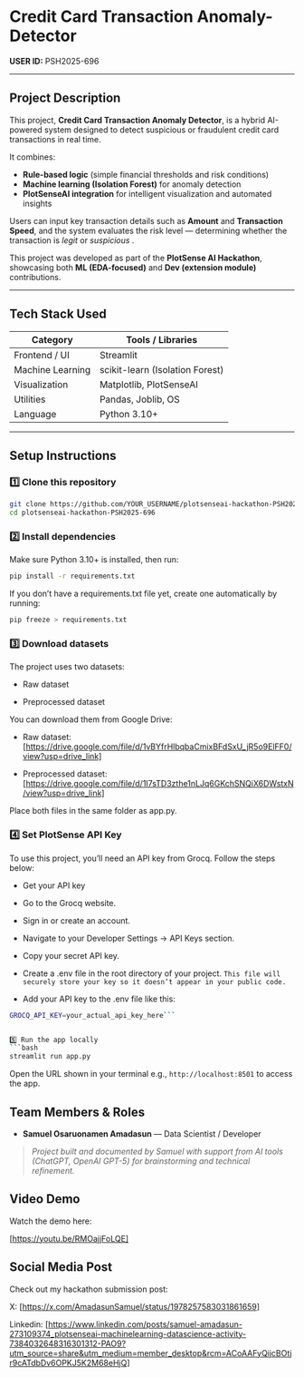 # Credit Card Transaction Anomaly-Detector

**USER ID:** PSH2025-696

---

## Project Description
This project, **Credit Card Transaction Anomaly Detector**, is a hybrid AI-powered system designed to detect suspicious or fraudulent credit card transactions in real time.

It combines:
- **Rule-based logic** (simple financial thresholds and risk conditions)
- **Machine learning (Isolation Forest)** for anomaly detection
- **PlotSenseAI integration** for intelligent visualization and automated insights

Users can input key transaction details such as **Amount** and **Transaction Speed**, and the system evaluates the risk level — determining whether the transaction is *legit* or *suspicious* .  

This project was developed as part of the **PlotSense AI Hackathon**, showcasing both **ML (EDA-focused)** and **Dev (extension module)** contributions.

---

## Tech Stack Used
| Category | Tools / Libraries |
|-----------|-------------------|
| Frontend / UI | Streamlit |
| Machine Learning | scikit-learn (Isolation Forest) |
| Visualization | Matplotlib, PlotSenseAI |
| Utilities | Pandas, Joblib, OS |
| Language | Python 3.10+ |

---

## Setup Instructions

### 1️⃣ Clone this repository
```bash
git clone https://github.com/YOUR_USERNAME/plotsenseai-hackathon-PSH2025-696.git
cd plotsenseai-hackathon-PSH2025-696
```
### 2️⃣ Install dependencies

Make sure Python 3.10+ is installed, then run:
```bash
pip install -r requirements.txt
```

If you don’t have a requirements.txt file yet, create one automatically by running:
```bash
pip freeze > requirements.txt
```

### 3️⃣ Download datasets

The project uses two datasets:

- Raw dataset

- Preprocessed dataset

You can download them from Google Drive:

- Raw dataset: [https://drive.google.com/file/d/1vBYfrHlbqbaCmixBFdSxU_jR5o9ElFF0/view?usp=drive_link]

- Preprocessed dataset: [https://drive.google.com/file/d/1I7sTD3zthe1nLJq6GKchSNQiX6DWstxN/view?usp=drive_link]

Place both files in the same folder as app.py.

### 4️⃣ Set PlotSense API Key

To use this project, you’ll need an API key from Grocq.
Follow the steps below:

- Get your API key

- Go to the Grocq website.

- Sign in or create an account.

- Navigate to your Developer Settings → API Keys section.

- Copy your secret API key.

- Create a .env file in the root directory of your project.
```This file will securely store your key so it doesn’t appear in your public code.```

- Add your API key to the .env file like this:

```bash 
GROCQ_API_KEY=your_actual_api_key_here```


5️⃣ Run the app locally
```bash
streamlit run app.py
```

Open the URL shown in your terminal e.g., ```http://localhost:8501``` to access the app.

## Team Members & Roles

- **Samuel Osaruonamen Amadasun** — Data Scientist / Developer

> *Project built and documented by Samuel with support from AI tools (ChatGPT, OpenAI GPT-5) for brainstorming and technical refinement.*


## Video Demo

Watch the demo here:

[https://youtu.be/RMOajjFoLQE]

## Social Media Post

Check out my hackathon submission post:

X: [https://x.com/AmadasunSamuel/status/1978257583031861659]

Linkedin: [https://www.linkedin.com/posts/samuel-amadasun-273109374_plotsenseai-machinelearning-datascience-activity-7384032648316301312-PAO9?utm_source=share&utm_medium=member_desktop&rcm=ACoAAFyQijcBOtjr9cATdbDv6OPKJ5K2M68eHjQ]


